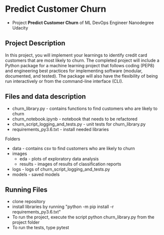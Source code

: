 # Predict Customer Churn

- Project **Predict Customer Churn** of ML DevOps Engineer Nanodegree Udacity

## Project Description
In this project, you will implement your learnings to identify credit card customers that are most likely to churn. The completed project will include a Python package for a machine learning project that follows coding (PEP8) and engineering best practices for implementing software (modular, documented, and tested). The package will also have the flexibility of being run interactively or from the command-line interface (CLI).

## Files and data description

- churn_library.py - contains functions to find customers who are likely to churn
- churn_notebook.ipynb - notebook that needs to be refactored
- churn_script_logging_and_tests.py - unit tests for churn_library.py
- requirements_py3.6.txt - install needed libraries

Folders

- data - contains csv to find customers who are likely to churn
- images
    - eda - plots of exploratory data analysis
    - results - images of results of classification reports
- logs - logs of churn_script_logging_and_tests.py
- models - saved models


## Running Files

- clone repository
- install libraries by running "python -m pip install -r requirements_py3.6.txt"
- To run the project, execute the script python churn_library.py from the project folder
- To run the tests, type pytest



